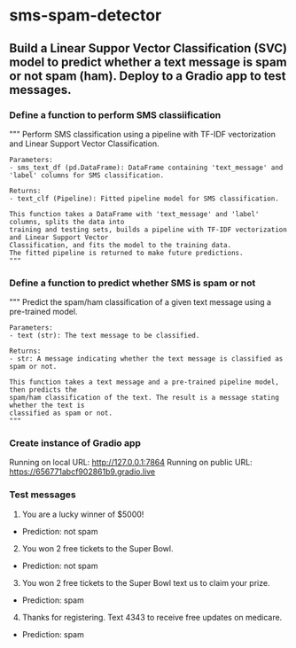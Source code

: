 # sms-spam-detector

## Build a Linear Suppor Vector Classification (SVC) model to predict whether a text message is spam or not spam (ham). Deploy to a Gradio app to test messages. 

### Define a function to perform SMS classiification
"""
    Perform SMS classification using a pipeline with TF-IDF vectorization and Linear Support Vector Classification.

    Parameters:
    - sms_text_df (pd.DataFrame): DataFrame containing 'text_message' and 'label' columns for SMS classification.

    Returns:
    - text_clf (Pipeline): Fitted pipeline model for SMS classification.

    This function takes a DataFrame with 'text_message' and 'label' columns, splits the data into
    training and testing sets, builds a pipeline with TF-IDF vectorization and Linear Support Vector
    Classification, and fits the model to the training data. 
    The fitted pipeline is returned to make future predictions.
    """

### Define a function to predict whether SMS is spam or not

 """
    Predict the spam/ham classification of a given text message using a pre-trained model.

    Parameters:
    - text (str): The text message to be classified.

    Returns:
    - str: A message indicating whether the text message is classified as spam or not.

    This function takes a text message and a pre-trained pipeline model, then predicts the
    spam/ham classification of the text. The result is a message stating whether the text is
    classified as spam or not.
    """

### Create instance of Gradio app

Running on local URL:  http://127.0.0.1:7864
Running on public URL: https://656771abcf902861b9.gradio.live



### Test messages 

1. You are a lucky winner of $5000!
- Prediction: not spam
2. You won 2 free tickets to the Super Bowl.
- Prediction: not spam
3. You won 2 free tickets to the Super Bowl text us to claim your prize.
- Prediction: spam
4. Thanks for registering. Text 4343 to receive free updates on medicare.
- Prediction: spam